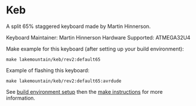 Keb
=========

A split 65% staggered keyboard made by Martin Hinnerson.

Keyboard Maintainer: Martin Hinnerson
Hardware Supported: ATMEGA32U4

Make example for this keyboard (after setting up your build environment):

    make lakemountain/keb/rev2:default65

Example of flashing this keyboard:

    make lakemountain/keb/rev2:default65:avrdude

See [build environment setup](https://docs.qmk.fm/#/getting_started_build_tools) then the [make instructions](https://docs.qmk.fm/#/getting_started_make_guide) for more information.

